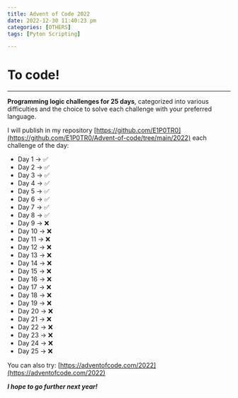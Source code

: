 ```yaml
---
title: Advent of Code 2022
date: 2022-12-30 11:40:23 pm
categories: [OTHERS]
tags: [Pyton Scripting]

---
```


# To code!

* * *

**Programming logic challenges for 25 days**, categorized into various difficulties and the choice to solve each challenge with your preferred language.

I will publish in my repository [https://github.com/E1P0TR0](https://github.com/E1P0TR0/Advent-of-code/tree/main/2022) each challenge of the day:

- Day 1 -> ✅
- Day 2 -> ✅ 
- Day 3 -> ✅ 
- Day 4 -> ✅ 
- Day 5 -> ✅ 
- Day 6 -> ✅ 
- Day 7 -> ✅ 
- Day 8 -> ✅ 
- Day 9 -> ❌
- Day 10 -> ❌
- Day 11 -> ❌
- Day 12 -> ❌
- Day 13 -> ❌
- Day 14 -> ❌
- Day 15 -> ❌
- Day 16 -> ❌
- Day 17 -> ❌
- Day 18 -> ❌
- Day 19 -> ❌
- Day 20 -> ❌
- Day 21 -> ❌
- Day 22 -> ❌
- Day 23 -> ❌
- Day 24 -> ❌
- Day 25 -> ❌

You can also try: [https://adventofcode.com/2022](https://adventofcode.com/2022)

_**I hope to go further next year!**_
